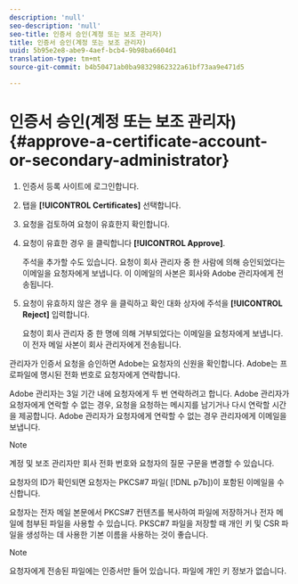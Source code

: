 ```yaml
---
description: 'null'
seo-description: 'null'
seo-title: 인증서 승인(계정 또는 보조 관리자)
title: 인증서 승인(계정 또는 보조 관리자)
uuid: 5b95e2e8-abe9-4aef-bcb4-9b98ba6604d1
translation-type: tm+mt
source-git-commit: b4b50471ab0ba98329862322a61bf73aa9e471d5

---
```



# 인증서 승인(계정 또는 보조 관리자){#approve-a-certificate-account-or-secondary-administrator}

1. 인증서 등록 사이트에 로그인합니다.
1. 탭을 **[!UICONTROL Certificates]** 선택합니다.
1. 요청을 검토하여 요청이 유효한지 확인합니다.
1. 요청이 유효한 경우 을 클릭합니다 **[!UICONTROL Approve]**.

   주석을 추가할 수도 있습니다. 요청이 회사 관리자 중 한 사람에 의해 승인되었다는 이메일을 요청자에게 보냅니다. 이 이메일의 사본은 회사와 Adobe 관리자에게 전송됩니다.

1. 요청이 유효하지 않은 경우 을 클릭하고 확인 대화 상자에 주석을 **[!UICONTROL Reject]** 입력합니다.

   요청이 회사 관리자 중 한 명에 의해 거부되었다는 이메일을 요청자에게 보냅니다. 이 전자 메일 사본이 회사 관리자에게 전송됩니다.

관리자가 인증서 요청을 승인하면 Adobe는 요청자의 신원을 확인합니다. Adobe는 프로파일에 명시된 전화 번호로 요청자에게 연락합니다.

Adobe 관리자는 3일 기간 내에 요청자에게 두 번 연락하려고 합니다. Adobe 관리자가 요청자에게 연락할 수 없는 경우, 요청을 요청하는 메시지를 남기거나 다시 연락할 시간을 제공합니다. Adobe 관리자가 요청자에게 연락할 수 없는 경우 관리자에게 이메일을 보냅니다.

>[!NOTE]
>
>계정 및 보조 관리자만 회사 전화 번호와 요청자의 질문 구문을 변경할 수 있습니다.

요청자의 ID가 확인되면 요청자는 PKCS#7 파일( [!DNL p7b])이 포함된 이메일을 수신합니다.

요청자는 전자 메일 본문에서 PKCS#7 컨텐츠를 복사하여 파일에 저장하거나 전자 메일에 첨부된 파일을 사용할 수 있습니다. PKSC#7 파일을 저장할 때 개인 키 및 CSR 파일을 생성하는 데 사용한 기본 이름을 사용하는 것이 좋습니다.

>[!NOTE]
>
>요청자에게 전송된 파일에는 인증서만 들어 있습니다. 파일에 개인 키 정보가 없습니다.

